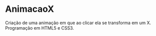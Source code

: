# AnimacaoX
Criação de uma animação em que ao clicar ela se transforma em um X.
Programação em HTML5 e CSS3.
